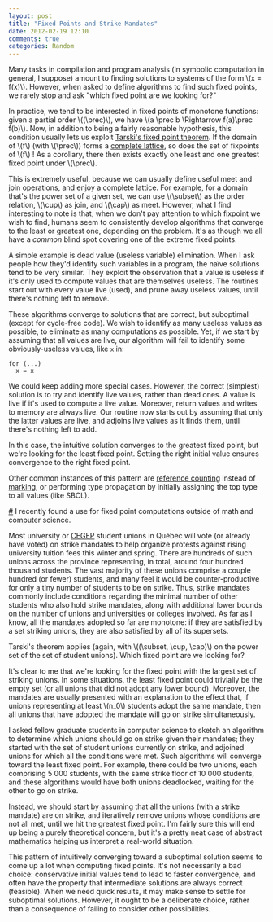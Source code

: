 ```yaml
---
layout: post
title: "Fixed Points and Strike Mandates"
date: 2012-02-19 12:10
comments: true
categories: Random
---
```

Many tasks in compilation and program analysis (in symbolic
computation in general, I suppose) amount to finding solutions to
systems of the form \\(x = f(x)\\).  However, when asked to define
algorithms to find such fixed points, we rarely stop and ask "which
fixed point are we looking for?"

In practice, we tend to be interested in fixed points of monotone
functions: given a partial order \\((\prec)\\), we have \\(a \prec b
\Rightarrow f(a)\prec f(b)\\).  Now, in addition to being a fairly
reasonable hypothesis, this condition usually lets us exploit
[Tarski's fixed point theorem](http://en.wikipedia.org/wiki/Knaster%E2%80%93Tarski_theorem).
If the domain of \\(f\\) (with \\(\prec\\)) forms a
[complete lattice](http://mathworld.wolfram.com/CompleteLattice.html),
so does the set of fixpoints of \\(f\\) !  As a corollary, there then
exists exactly one least and one greatest fixed point under \\(\prec\\).

This is extremely useful, because we can usually define useful meet
and join operations, and enjoy a complete lattice.  For example, for a
domain that's the power set of a given set, we can use \\(\subset\\)
as the order relation, \\(\cup\\) as join, and \\(\cap\\) as meet.
However, what I find interesting to note is that, when we don't pay
attention to which fixpoint we wish to find, humans seem to
consistently develop algorithms that converge to the least or greatest
one, depending on the problem.  It's as though we all have a *common*
blind spot covering one of the extreme fixed points.

A simple example is dead value (useless variable) elimination.  When I
ask people how they'd identify such variables in a program, the naïve
solutions tend to be very similar.  They exploit the observation that
a value is useless if it's only used to compute values that are
themselves useless.  The routines start out with every value live
(used), and prune away useless values, until there's nothing left to
remove.

These algorithms converge to solutions that are correct, but
suboptimal (except for cycle-free code).  We wish to identify as many
useless values as possible, to eliminate as many computations as
possible.  Yet, if we start by assuming that all values are live, our
algorithm will fail to identify some obviously-useless values, like
`x` in:

    for (...)
      x = x
    
We could keep adding more special cases.  However, the correct
(simplest) solution is to try and identify live values, rather than
dead ones.  A value is live if it's used to compute a live value.
Moreover, return values and writes to memory are always live.  Our
routine now starts out by assuming that only the latter values are
live, and adjoins live values as it finds them, until there's nothing
left to add.

In this case, the intuitive solution converges to the greatest fixed
point, but we're looking for the least fixed point.  Setting the right
initial value ensures convergence to the right fixed point.

Other common instances of this pattern are
[reference counting](http://en.wikipedia.org/wiki/Reference_counting)
instead of
[marking](http://www.memorymanagement.org/glossary/m.html#marking), or
performing type propagation by initially assigning the top type to all
values (like SBCL).

<p>
<a href="#strike-algorithm" name="strike-algorithm">#</a>
I recently found a use for fixed point computations outside of math
and computer science.
</p>

Most university or [CEGEP](http://en.wikipedia.org/wiki/CEGEP) student
unions in Québec will vote (or already have voted) on strike mandates
to help organize protests against rising university tuition fees this
winter and spring.  There are hundreds of such unions across the
province representing, in total, around four hundred thousand
students.  The vast majority of these unions comprise a couple hundred
(or fewer) students, and many feel it would be counter-productive for
only a tiny number of students to be on strike.  Thus, strike mandates
commonly include conditions regarding the minimal number of other
students who also hold strike mandates, along with additional lower
bounds on the number of unions and universities or colleges involved.
As far as I know, all the mandates adopted so far are monotone: if
they are satisfied by a set striking unions, they are also satisfied
by all of its supersets.

Tarski's theorem applies (again, with \\((\subset, \cup, \cap)\\) on the
power set of the set of student unions).  Which fixed point are we
looking for?

It's clear to me that we're looking for the fixed point with the
largest set of striking unions.  In some situations, the least fixed
point could trivially be the empty set (or all unions that did not
adopt any lower bound).  Moreover, the mandates are usually presented
with an explanation to the effect that, if unions representing at
least \\(n_0\\) students adopt the same mandate, then all unions that
have adopted the mandate will go on strike simultaneously.

I asked fellow graduate students in computer science to sketch an
algorithm to determine which unions should go on strike given their
mandates; they started with the set of student unions currently on
strike, and adjoined unions for which all the conditions were met.
Such algorithms will converge toward the least fixed point.  For
example, there could be two unions, each comprising 5 000 students,
with the same strike floor of 10 000 students, and these algorithms
would have both unions deadlocked, waiting for the other to go on
strike.

Instead, we should start by assuming that all the unions (with a
strike mandate) are on strike, and iteratively remove unions whose
conditions are not all met, until we hit the greatest fixed point.
I'm fairly sure this will end up being a purely theoretical concern,
but it's a pretty neat case of abstract mathematics helping us
interpret a real-world situation.

This pattern of intuitively converging toward a suboptimal solution
seems to come up a lot when computing fixed points.  It's not
necessarily a bad choice: conservative initial values tend to lead to
faster convergence, and often have the property that intermediate
solutions are always correct (feasible).  When we need quick results,
it may make sense to settle for suboptimal solutions.  However, it
ought to be a deliberate choice, rather than a consequence of failing
to consider other possibilities.
